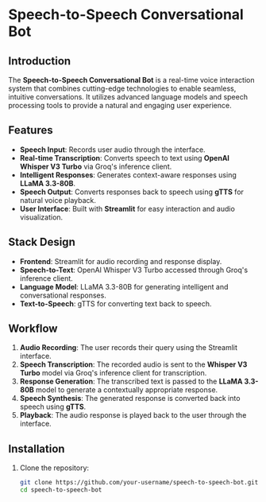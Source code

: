 # Speech-to-Speech Conversational Bot

## Introduction
The **Speech-to-Speech Conversational Bot** is a real-time voice interaction system that combines cutting-edge technologies to enable seamless, intuitive conversations. It utilizes advanced language models and speech processing tools to provide a natural and engaging user experience. 

## Features
- **Speech Input**: Records user audio through the interface.
- **Real-time Transcription**: Converts speech to text using **OpenAI Whisper V3 Turbo** via Groq's inference client.
- **Intelligent Responses**: Generates context-aware responses using **LLaMA 3.3-80B**.
- **Speech Output**: Converts responses back to speech using **gTTS** for natural voice playback.
- **User Interface**: Built with **Streamlit** for easy interaction and audio visualization.

## Stack Design
- **Frontend**: Streamlit for audio recording and response display.
- **Speech-to-Text**: OpenAI Whisper V3 Turbo accessed through Groq's inference client.
- **Language Model**: LLaMA 3.3-80B for generating intelligent and conversational responses.
- **Text-to-Speech**: gTTS for converting text back to speech.

## Workflow
1. **Audio Recording**: The user records their query using the Streamlit interface.
2. **Speech Transcription**: The recorded audio is sent to the **Whisper V3 Turbo** model via Groq's inference client for transcription.
3. **Response Generation**: The transcribed text is passed to the **LLaMA 3.3-80B** model to generate a contextually appropriate response.
4. **Speech Synthesis**: The generated response is converted back into speech using **gTTS**.
5. **Playback**: The audio response is played back to the user through the interface.

## Installation
1. Clone the repository:
   ```bash
   git clone https://github.com/your-username/speech-to-speech-bot.git
   cd speech-to-speech-bot
